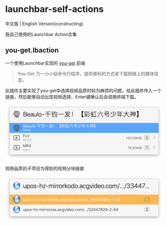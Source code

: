 # launchbar-self-actions

中文版 | English Version(constructing)

我自己使用的Launchbar Action合集

## you-get.lbaction

一个使用Launchbar实现的 [you-get](https://github.com/soimort/you-get) 前端

> You-Get 乃一小小哒命令行程序，提供便利的方式来下载网络上的媒体信息。

此插件主要实现了you-get中选择视频品质时较为麻烦的问题，给此插件传入一个链接，然后能够自动出现视频选择，Enter键确认后会调用终端下载。

![show frontend](/img/you-get_01.png)

视频品质的子项目为得到的视频分块链接

![show link](/img/you-get_02.png)